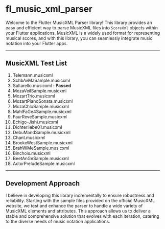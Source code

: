 # fl_music_xml_parser

Welcome to the Flutter MusicXML Parser library! This library provides an easy and efficient way to parse MusicXML files into `ScoreXml` objects within your Flutter applications. MusicXML is a widely used format for representing musical scores, and with this library, you can seamlessly integrate music notation into your Flutter apps.

---

## MusicXML Test List

1. Telemann.musicxml
2. SchbAvMaSample.musicxml
3. Saltarello.musicxml : **Passed**
4. MozaVeilSample.musicxml
5. MozartTrio.musicxml
6. MozartPianoSonata.musicxml
7. MozaChloSample.musicxml
8. MahlFaGe4Sample.musicxml
9. FaurReveSample.musicxml
10. Echigo-Jishi.musicxml
11. Dichterliebe01.musicxml
12. DebuMandSample.musicxml
13. Chant.musicxml
14. BrookeWestSample.musicxml
15. BrahWiMeSample.musicxml
16. Binchois.musicxml
17. BeetAnGeSample.musicxml
18. ActorPreludeSample.musicxml

---

## Development Approach

I believe in developing this library incrementally to ensure robustness and reliability. Starting with the sample files provided on the official MusicXML website, we test and enhance the parser to handle a wide variety of MusicXML elements and attributes. This approach allows us to deliver a stable and comprehensive solution that evolves with each iteration, catering to the diverse needs of music notation applications.

